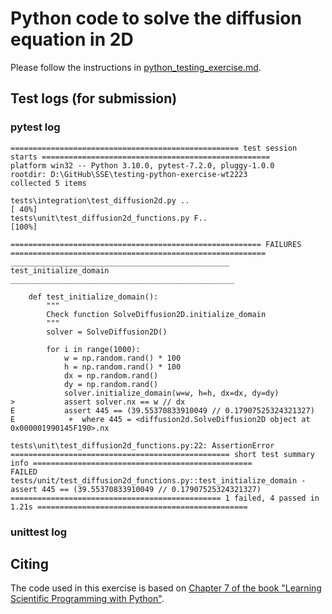 # Python code to solve the diffusion equation in 2D

Please follow the instructions in [python_testing_exercise.md](https://github.com/Simulation-Software-Engineering/Lecture-Material/blob/main/05_testing_and_ci/python_testing_exercise.md).

## Test logs (for submission)

### pytest log

```
=================================================== test session starts ===================================================
platform win32 -- Python 3.10.0, pytest-7.2.0, pluggy-1.0.0
rootdir: D:\GitHub\SSE\testing-python-exercise-wt2223      
collected 5 items

tests\integration\test_diffusion2d.py ..                                                                             [ 40%]
tests\unit\test_diffusion2d_functions.py F..                                                                         [100%]

======================================================== FAILURES ========================================================= 
_________________________________________________ test_initialize_domain __________________________________________________ 

    def test_initialize_domain():
        """
        Check function SolveDiffusion2D.initialize_domain
        """
        solver = SolveDiffusion2D()

        for i in range(1000):
            w = np.random.rand() * 100
            h = np.random.rand() * 100
            dx = np.random.rand()
            dy = np.random.rand()
            solver.initialize_domain(w=w, h=h, dx=dx, dy=dy)
>           assert solver.nx == w // dx
E           assert 445 == (39.55370833910049 // 0.17907525324321327)
E            +  where 445 = <diffusion2d.SolveDiffusion2D object at 0x000001990145F190>.nx

tests\unit\test_diffusion2d_functions.py:22: AssertionError
================================================= short test summary info ================================================= 
FAILED tests/unit/test_diffusion2d_functions.py::test_initialize_domain - assert 445 == (39.55370833910049 // 0.17907525324321327)
=============================================== 1 failed, 4 passed in 1.21s =============================================== 
```


### unittest log

## Citing

The code used in this exercise is based on [Chapter 7 of the book "Learning Scientific Programming with Python"](https://scipython.com/book/chapter-7-matplotlib/examples/the-two-dimensional-diffusion-equation/).
